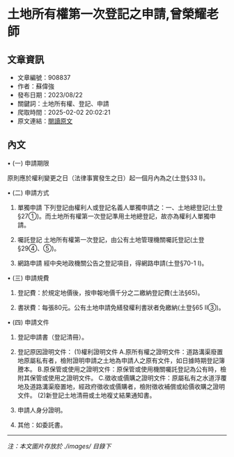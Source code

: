 # 土地所有權第一次登記之申請,曾榮耀老師

## 文章資訊
- 文章編號：908837
- 作者：蘇偉強
- 發布日期：2023/08/22
- 關鍵詞：土地所有權、登記、申請
- 爬取時間：2025-02-02 20:02:21
- 原文連結：[閱讀原文](https://real-estate.get.com.tw/Columns/detail.aspx?no=908837)

## 內文
• (一) 申請期限

原則應於權利變更之日（法律事實發生之日）起一個月內為之(土登§33 I)。

• (二) 申請方式

1. 單獨申請 下列登記由權利人或登記名義人單獨申請之：一、土地總登記(土登§27①)。而土地所有權第一次登記準用土地總登記，故亦為權利人單獨申請。

2. 囑託登記 土地所有權第一次登記，由公有土地管理機關囑託登記(土登§29④、⑤)。

3. 網路申請 經中央地政機關公告之登記項目，得網路申請(土登§70-1 I)。

• (三) 申請規費

1. 登記費：於規定地價後，按申報地價千分之二繳納登記費(土法§65)。

2. 書狀費：每張80元。公有土地申請免繕發權利書狀者免繳納(土登§65 II③)。

• (四) 申請文件

1. 登記申請書（登記清冊）。

2. 登記原因證明文件： (1)權利證明文件 A.原所有權之證明文件：道路溝渠廢置地原屬私有者，檢附證明申請之土地為申請人之原有文件，如日據時期登記簿謄本。 B.原保管或使用之證明文件：原保管或使用機關囑託登記為公有時，檢附其保管或使用之證明文件。 C.徵收或價購之證明文件：原屬私有之水道浮覆地及道路溝渠廢置地，經政府徵收或價購者，檢附徵收補償或給價收購之證明文件。 (2)新登記土地清冊或土地複丈結果通知書。

3. 申請人身分證明。

4. 其他：如委託書。
---
*注：本文圖片存放於 ./images/ 目錄下*
